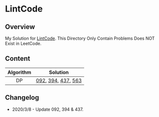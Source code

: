 # LintCode

## Overview
My Solution for [LintCode](https://www.lintcode.com/user/AngelMsger).
This Directory Only Contain Problems Does NOT Exist in LeetCode.

## Content
| Algorithm | Solution |
|:---------:|:--------:|
|DP|[092](092.cpp), [394](394.cpp), [437](437.cpp), [563](563.cpp)|

## Changelog
* 2020/3/8 - Update 092, 394 & 437.
